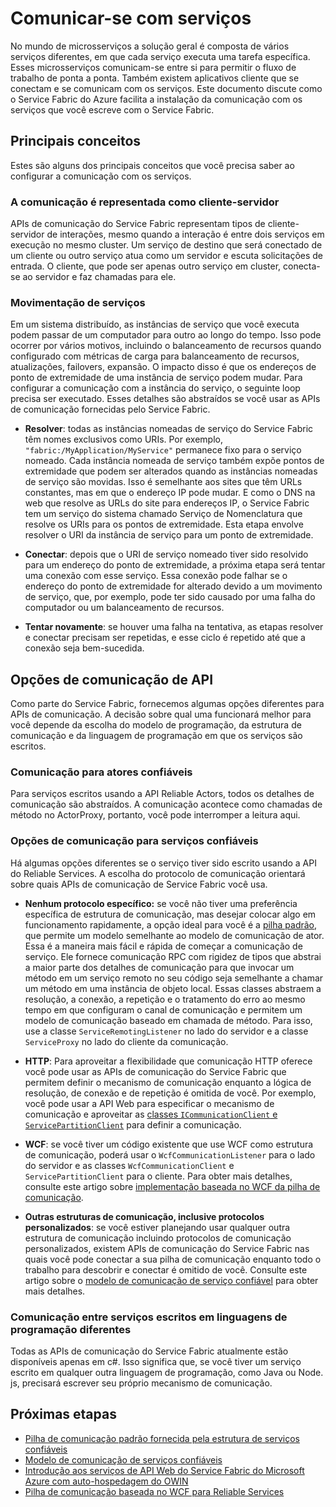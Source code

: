 <properties
   pageTitle="Comunique-se e conecte-se a serviços no Service Fabric do Azure | Microsoft Azure"
   description="Saiba como se conectar e se comunicar com serviços em aplicativos do Service Fabric."
   services="service-fabric"
   documentationCenter=".net"
   authors="mfussell"
   manager="timlt"
   editor=""/>

<tags
   ms.service="service-fabric"
   ms.devlang="dotnet"
   ms.topic="article"
   ms.tgt_pltfrm="NA"
   ms.workload="NA"
   ms.date="02/12/2016"
   ms.author="mfussell"/>

# Comunicar-se com serviços
No mundo de microsserviços a solução geral é composta de vários serviços diferentes, em que cada serviço executa uma tarefa específica. Esses microsserviços comunicam-se entre si para permitir o fluxo de trabalho de ponta a ponta. Também existem aplicativos cliente que se conectam e se comunicam com os serviços. Este documento discute como o Service Fabric do Azure facilita a instalação da comunicação com os serviços que você escreve com o Service Fabric.

## Principais conceitos
Estes são alguns dos principais conceitos que você precisa saber ao configurar a comunicação com os serviços.

### A comunicação é representada como cliente-servidor
APIs de comunicação do Service Fabric representam tipos de cliente-servidor de interações, mesmo quando a interação é entre dois serviços em execução no mesmo cluster. Um serviço de destino que será conectado de um cliente ou outro serviço atua como um servidor e escuta solicitações de entrada. O cliente, que pode ser apenas outro serviço em cluster, conecta-se ao servidor e faz chamadas para ele.

### Movimentação de serviços
Em um sistema distribuído, as instâncias de serviço que você executa podem passar de um computador para outro ao longo do tempo. Isso pode ocorrer por vários motivos, incluindo o balanceamento de recursos quando configurado com métricas de carga para balanceamento de recursos, atualizações, failovers, expansão. O impacto disso é que os endereços de ponto de extremidade de uma instância de serviço podem mudar. Para configurar a comunicação com a instância do serviço, o seguinte loop precisa ser executado. Esses detalhes são abstraídos se você usar as APIs de comunicação fornecidas pelo Service Fabric.

* **Resolver**: todas as instâncias nomeadas de serviço do Service Fabric têm nomes exclusivos como URIs. Por exemplo, `"fabric:/MyApplication/MyService"` permanece fixo para o serviço nomeado. Cada instância nomeada de serviço também expõe pontos de extremidade que podem ser alterados quando as instâncias nomeadas de serviço são movidas. Isso é semelhante aos sites que têm URLs constantes, mas em que o endereço IP pode mudar. E como o DNS na web que resolve as URLs do site para endereços IP, o Service Fabric tem um serviço do sistema chamado Serviço de Nomenclatura que resolve os URIs para os pontos de extremidade. Esta etapa envolve resolver o URI da instância de serviço para um ponto de extremidade.

* **Conectar**: depois que o URI de serviço nomeado tiver sido resolvido para um endereço do ponto de extremidade, a próxima etapa será tentar uma conexão com esse serviço. Essa conexão pode falhar se o endereço do ponto de extremidade for alterado devido a um movimento de serviço, que, por exemplo, pode ter sido causado por uma falha do computador ou um balanceamento de recursos.

* **Tentar novamente**: se houver uma falha na tentativa, as etapas resolver e conectar precisam ser repetidas, e esse ciclo é repetido até que a conexão seja bem-sucedida.

## Opções de comunicação de API
Como parte do Service Fabric, fornecemos algumas opções diferentes para APIs de comunicação. A decisão sobre qual uma funcionará melhor para você depende da escolha do modelo de programação, da estrutura de comunicação e da linguagem de programação em que os serviços são escritos.

### Comunicação para atores confiáveis
Para serviços escritos usando a API Reliable Actors, todos os detalhes de comunicação são abstraídos. A comunicação acontece como chamadas de método no ActorProxy, portanto, você pode interromper a leitura aqui.

### Opções de comunicação para serviços confiáveis
Há algumas opções diferentes se o serviço tiver sido escrito usando a API do Reliable Services. A escolha do protocolo de comunicação orientará sobre quais APIs de comunicação de Service Fabric você usa.

* **Nenhum protocolo específico:** se você não tiver uma preferência específica de estrutura de comunicação, mas desejar colocar algo em funcionamento rapidamente, a opção ideal para você é a [pilha padrão](service-fabric-reliable-services-communication-remoting.md), que permite um modelo semelhante ao modelo de comunicação de ator. Essa é a maneira mais fácil e rápida de começar a comunicação de serviço. Ele fornece comunicação RPC com rigidez de tipos que abstrai a maior parte dos detalhes de comunicação para que invocar um método em um serviço remoto no seu código seja semelhante a chamar um método em uma instância de objeto local. Essas classes abstraem a resolução, a conexão, a repetição e o tratamento do erro ao mesmo tempo em que configuram o canal de comunicação e permitem um modelo de comunicação baseado em chamada de método. Para isso, use a classe `ServiceRemotingListener` no lado do servidor e a classe `ServiceProxy` no lado do cliente da comunicação.

* **HTTP**: Para aproveitar a flexibilidade que comunicação HTTP oferece você pode usar as APIs de comunicação do Service Fabric que permitem definir o mecanismo de comunicação enquanto a lógica de resolução, de conexão e de repetição é omitida de você. Por exemplo, você pode usar a API Web para especificar o mecanismo de comunicação e aproveitar as [classes `ICommunicationClient` e `ServicePartitionClient`](service-fabric-reliable-services-communication.md) para definir a comunicação.
* **WCF**: se você tiver um código existente que use WCF como estrutura de comunicação, poderá usar o `WcfCommunicationListener` para o lado do servidor e as classes `WcfCommunicationClient` e `ServicePartitionClient` para o cliente. Para obter mais detalhes, consulte este artigo sobre [implementação baseada no WCF da pilha de comunicação](service-fabric-reliable-services-communication-wcf.md).

* **Outras estruturas de comunicação, inclusive protocolos personalizados**: se você estiver planejando usar qualquer outra estrutura de comunicação incluindo protocolos de comunicação personalizados, existem APIs de comunicação do Service Fabric nas quais você pode conectar a sua pilha de comunicação enquanto todo o trabalho para descobrir e conectar é omitido de você. Consulte este artigo sobre o [modelo de comunicação de serviço confiável](service-fabric-reliable-services-communication.md) para obter mais detalhes.

### Comunicação entre serviços escritos em linguagens de programação diferentes
Todas as APIs de comunicação do Service Fabric atualmente estão disponíveis apenas em c#. Isso significa que, se você tiver um serviço escrito em qualquer outra linguagem de programação, como Java ou Node. js, precisará escrever seu próprio mecanismo de comunicação.

## Próximas etapas
* [Pilha de comunicação padrão fornecida pela estrutura de serviços confiáveis ](service-fabric-reliable-services-communication-remoting.md)
* [Modelo de comunicação de serviços confiáveis](service-fabric-reliable-services-communication.md)
* [Introdução aos serviços de API Web do Service Fabric do Microsoft Azure com auto-hospedagem do OWIN](service-fabric-reliable-services-communication-webapi.md)
* [Pilha de comunicação baseada no WCF para Reliable Services](service-fabric-reliable-services-communication-wcf.md)

<!---HONumber=AcomDC_0224_2016-->